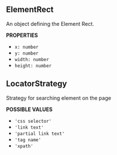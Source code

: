 ## ElementRect

An object defining the Element Rect.

**PROPERTIES**

- <code>x: number</code>
- <code>y: number</code>
- <code>width: number</code>
- <code>height: number</code>

## LocatorStrategy

Strategy for searching element on the page

**POSSIBLE VALUES**

- <code>'css selector'</code>
- <code>'link text'</code>
- <code>'partial link text'</code>
- <code>'tag name'</code>
- <code>'xpath'</code>
